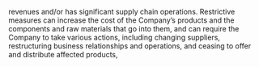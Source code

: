 revenues and/or has significant supply chain operations. Restrictive measures can increase the cost of the Company’s products
and  the  components  and  raw  materials  that  go  into  them,  and  can  require  the  Company  to  take  various  actions,  including
changing  suppliers,  restructuring  business  relationships  and  operations,  and  ceasing  to  offer  and  distribute  affected  products,